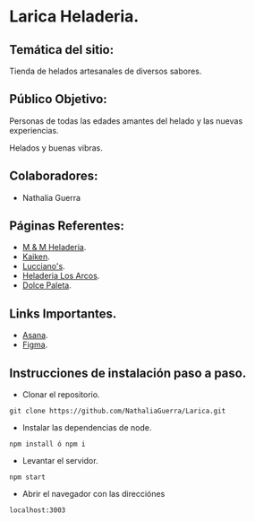# Larica Heladeria.


## Temática del sitio:
Tienda de helados artesanales de diversos sabores.

## Público Objetivo: 
Personas de todas las edades amantes del helado y las nuevas experiencias.

Helados y buenas vibras.

## Colaboradores:
- Nathalia Guerra
 
## Páginas Referentes:
- [M & M Heladeria](http://www.mymheladeria.com/).
- [Kaiken](http://www.kaiken.com.ar/).
- [Lucciano's](https://luccianos.com.ar/).
- [Heladeria Los Arcos](https://www.los-arcos.com.ar/).
- [Dolce Paleta](https://www.dolcepaleta.com.ar/store.php).

## Links Importantes.
- [Asana](https://app.asana.com/0/1200096936515799/1200096936515799).
- [Figma](https://www.figma.com/file/4iwyVLEXrWH64UKmm8DO5h/Larica).





## Instrucciones de instalación paso a paso.

- Clonar el repositorio.

```
git clone https://github.com/NathaliaGuerra/Larica.git
```

- Instalar las dependencias de node.

```
npm install ó npm i
```

- Levantar el servidor.

```
npm start
```

- Abrir el navegador con las direcciónes

```
localhost:3003
```
